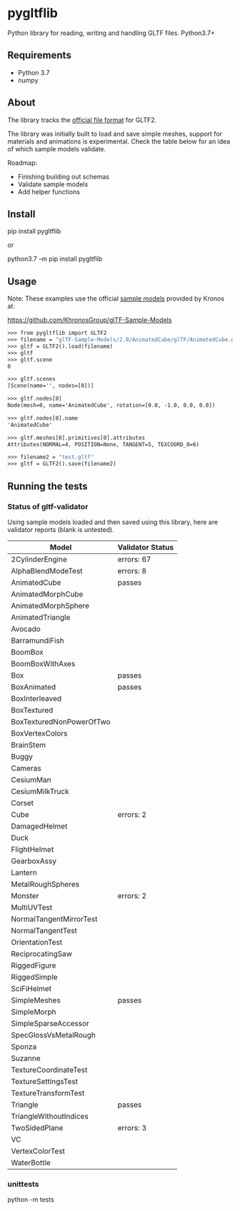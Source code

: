 # pygltflib

Python library for reading, writing and handling GLTF files. Python3.7+

## Requirements
* Python 3.7
* numpy


## About
The library tracks the [official file format](https://github.com/KhronosGroup/glTF/blob/master/specification/2.0/README.md) for GLTF2. 

The library was initially built to load and save simple meshes, support for materials and animations is experimental. 
Check the table below for an idea of which sample models validate.



Roadmap:
* Finishing building out schemas 
* Validate sample models
* Add helper functions

## Install
pip install pygltflib 

or

python3.7 -m pip install pygltflib

## Usage
Note: These examples use the official [sample models](https://github.com/KhronosGroup/glTF-Sample-Models) provided by Kronos at:

https://github.com/KhronosGroup/glTF-Sample-Models

```python3.7
>>> from pygltflib import GLTF2
>>> filename = "glTF-Sample-Models/2.0/AnimatedCube/glTF/AnimatedCube.gltf"
>>> gltf = GLTF2().load(filename)
>>> gltf
>>> gltf.scene
0

>>> gltf.scenes
[Scene(name='', nodes=[0])]

>>> gltf.nodes[0]
Node(mesh=0, name='AnimatedCube', rotation=[0.0, -1.0, 0.0, 0.0])

>>> gltf.nodes[0].name
'AnimatedCube'

>>> gltf.meshes[0].primitives[0].attributes
Attributes(NORMAL=4, POSITION=None, TANGENT=5, TEXCOORD_0=6)

>>> filename2 = "test.gltf"
>>> gltf = GLTF2().save(filename2)

```


## Running the tests

### Status of gltf-validator
Using sample models loaded and then saved using this library, here are validator reports (blank is untested). 


| Model | Validator Status |
| ------| ------- |
| 2CylinderEngine | errors: 67 | 
| AlphaBlendModeTest | errors: 8 | 
| AnimatedCube | passes | 
| AnimatedMorphCube |  | 
| AnimatedMorphSphere |  | 
| AnimatedTriangle |  | 
| Avocado |  | 
| BarramundiFish |  | 
| BoomBox |  | 
| BoomBoxWithAxes |  | 
| Box | passes | 
| BoxAnimated | passes | 
| BoxInterleaved |  | 
| BoxTextured |  | 
| BoxTexturedNonPowerOfTwo |  | 
| BoxVertexColors |  | 
| BrainStem |  | 
| Buggy |  | 
| Cameras |  | 
| CesiumMan |  | 
| CesiumMilkTruck |  | 
| Corset |  | 
| Cube | errors: 2 | 
| DamagedHelmet |  | 
| Duck |  | 
| FlightHelmet |  | 
| GearboxAssy |  | 
| Lantern |  | 
| MetalRoughSpheres |  | 
| Monster | errors: 2 | 
| MultiUVTest |  | 
| NormalTangentMirrorTest |  | 
| NormalTangentTest |  | 
| OrientationTest |  | 
| ReciprocatingSaw |  | 
| RiggedFigure |  | 
| RiggedSimple |  | 
| SciFiHelmet |  | 
| SimpleMeshes | passes | 
| SimpleMorph |  | 
| SimpleSparseAccessor |  | 
| SpecGlossVsMetalRough |  | 
| Sponza |  | 
| Suzanne |  | 
| TextureCoordinateTest |  | 
| TextureSettingsTest |  | 
| TextureTransformTest |  |
| Triangle | passes | 
| TriangleWithoutIndices |  | 
| TwoSidedPlane | errors: 3 | 
| VC |  | 
| VertexColorTest |  | 
| WaterBottle |  | 





### unittests
python -m tests

